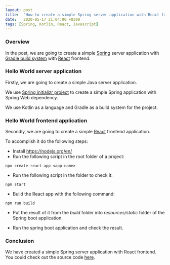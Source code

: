 ```yaml
---
layout: post
title:  "How to create a simple Spring server application with React frontend"
date:   2020-05-17 21:04:00 +0300
tags: [Spring, Kotlin, React, Javascript]
---
```


### Overview

In the post, we are going to create a simple [Spring](https://spring.io/) server application with [Gradle build system](https://gradle.org/) with [React](https://reactjs.org/) frontend.

### Hello World server application

Firstly, we are going to create a simple Java server application.

We use [Spring initializr project](https://start.spring.io/) to create a simple Spring application with Spring Web dependency.

We use Kotlin as a language and Gradle as a build system for the project.

### Hello World frontend application

Secondly, we are going to create a simple [React](https://reactjs.org/docs/create-a-new-react-app.html) frontend application.

To accomplish it do the following steps:

* Install https://nodejs.org/en/
* Run the following script in the root folder of a project:

```
npx create-react-app <app-name>
```

* Run the following script in the <app-name> folder to check it:

```
npm start
```

* Build the React app with the following command:

```
npm run build
```

* Put the result of it from the *build* folder into *resources/static* folder of the Spring boot application.

* Run the spring boot application and check the result.

### Conclusion

We have created a simple Spring server application with React frontend. 
You could check out the source code [here](https://github.com/vmaks/github-actions-helloworld).
